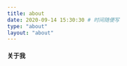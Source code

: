 ```yaml
---
title: about
date: 2020-09-14 15:30:30 # 时间随便写
type: "about"
layout: "about"
---
```

#### 关于我
